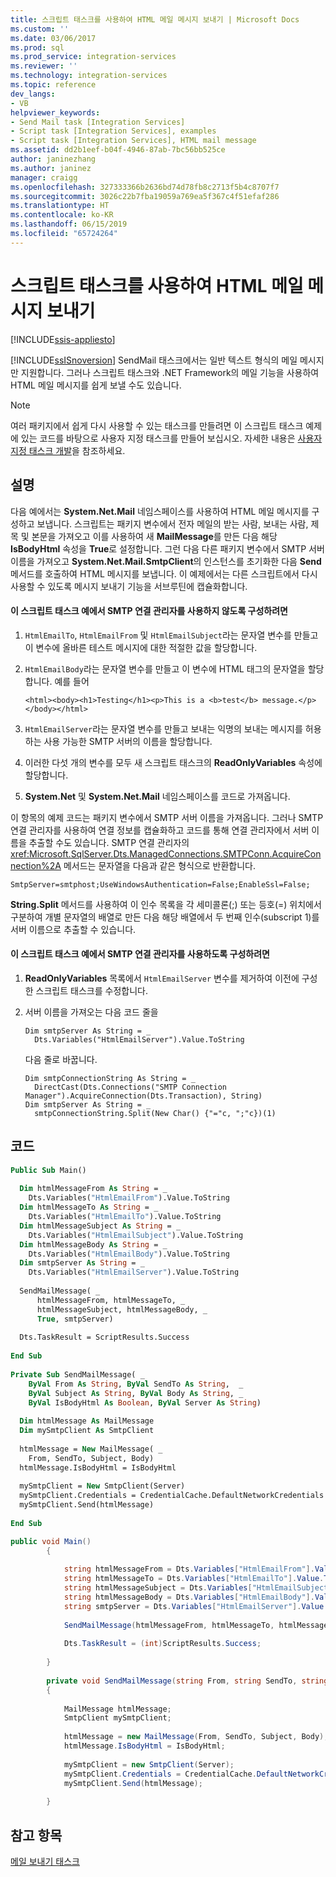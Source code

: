 ```yaml
---
title: 스크립트 태스크를 사용하여 HTML 메일 메시지 보내기 | Microsoft Docs
ms.custom: ''
ms.date: 03/06/2017
ms.prod: sql
ms.prod_service: integration-services
ms.reviewer: ''
ms.technology: integration-services
ms.topic: reference
dev_langs:
- VB
helpviewer_keywords:
- Send Mail task [Integration Services]
- Script task [Integration Services], examples
- Script task [Integration Services], HTML mail message
ms.assetid: dd2b1eef-b04f-4946-87ab-7bc56bb525ce
author: janinezhang
ms.author: janinez
manager: craigg
ms.openlocfilehash: 327333366b2636bd74d78fb8c2713f5b4c8707f7
ms.sourcegitcommit: 3026c22b7fba19059a769ea5f367c4f51efaf286
ms.translationtype: HT
ms.contentlocale: ko-KR
ms.lasthandoff: 06/15/2019
ms.locfileid: "65724264"
---
```

# <a name="sending-an-html-mail-message-with-the-script-task"></a>스크립트 태스크를 사용하여 HTML 메일 메시지 보내기

[!INCLUDE[ssis-appliesto](../../includes/ssis-appliesto-ssvrpluslinux-asdb-asdw-xxx.md)]


  [!INCLUDE[ssISnoversion](../../includes/ssisnoversion-md.md)] SendMail 태스크에서는 일반 텍스트 형식의 메일 메시지만 지원합니다. 그러나 스크립트 태스크와 .NET Framework의 메일 기능을 사용하여 HTML 메일 메시지를 쉽게 보낼 수도 있습니다.  
  
> [!NOTE]  
>  여러 패키지에서 쉽게 다시 사용할 수 있는 태스크를 만들려면 이 스크립트 태스크 예제에 있는 코드를 바탕으로 사용자 지정 태스크를 만들어 보십시오. 자세한 내용은 [사용자 지정 태스크 개발](../../integration-services/extending-packages-custom-objects/task/developing-a-custom-task.md)을 참조하세요.  
  
## <a name="description"></a>설명  
 다음 예에서는 **System.Net.Mail** 네임스페이스를 사용하여 HTML 메일 메시지를 구성하고 보냅니다. 스크립트는 패키지 변수에서 전자 메일의 받는 사람, 보내는 사람, 제목 및 본문을 가져오고 이를 사용하여 새 **MailMessage**를 만든 다음 해당 **IsBodyHtml** 속성을 **True**로 설정합니다. 그런 다음 다른 패키지 변수에서 SMTP 서버 이름을 가져오고 **System.Net.Mail.SmtpClient**의 인스턴스를 초기화한 다음 **Send** 메서드를 호출하여 HTML 메시지를 보냅니다. 이 예제에서는 다른 스크립트에서 다시 사용할 수 있도록 메시지 보내기 기능을 서브루틴에 캡슐화합니다.  
  
#### <a name="to-configure-this-script-task-example-without-an-smtp-connection-manager"></a>이 스크립트 태스크 예에서 SMTP 연결 관리자를 사용하지 않도록 구성하려면  
  
1.  `HtmlEmailTo`, `HtmlEmailFrom` 및 `HtmlEmailSubject`라는 문자열 변수를 만들고 이 변수에 올바른 테스트 메시지에 대한 적절한 값을 할당합니다.  
  
2.  `HtmlEmailBody`라는 문자열 변수를 만들고 이 변수에 HTML 태그의 문자열을 할당합니다. 예를 들어  
  
    ```  
    <html><body><h1>Testing</h1><p>This is a <b>test</b> message.</p></body></html>  
    ```  
  
3.  `HtmlEmailServer`라는 문자열 변수를 만들고 보내는 익명의 보내는 메시지를 허용하는 사용 가능한 SMTP 서버의 이름을 할당합니다.  
  
4.  이러한 다섯 개의 변수를 모두 새 스크립트 태스크의 **ReadOnlyVariables** 속성에 할당합니다.  
  
5.  **System.Net** 및 **System.Net.Mail** 네임스페이스를 코드로 가져옵니다.  
  
 이 항목의 예제 코드는 패키지 변수에서 SMTP 서버 이름을 가져옵니다. 그러나 SMTP 연결 관리자를 사용하여 연결 정보를 캡슐화하고 코드를 통해 연결 관리자에서 서버 이름을 추출할 수도 있습니다. SMTP 연결 관리자의 <xref:Microsoft.SqlServer.Dts.ManagedConnections.SMTPConn.AcquireConnection%2A> 메서드는 문자열을 다음과 같은 형식으로 반환합니다.  
  
 `SmtpServer=smtphost;UseWindowsAuthentication=False;EnableSsl=False;`  
  
 **String.Split** 메서드를 사용하여 이 인수 목록을 각 세미콜론(;) 또는 등호(=) 위치에서 구분하여 개별 문자열의 배열로 만든 다음 해당 배열에서 두 번째 인수(subscript 1)를 서버 이름으로 추출할 수 있습니다.  
  
#### <a name="to-configure-this-script-task-example-with-an-smtp-connection-manager"></a>이 스크립트 태스크 예에서 SMTP 연결 관리자를 사용하도록 구성하려면  
  
1.  **ReadOnlyVariables** 목록에서 `HtmlEmailServer` 변수를 제거하여 이전에 구성한 스크립트 태스크를 수정합니다.  
  
2.  서버 이름을 가져오는 다음 코드 줄을  
  
    ```  
    Dim smtpServer As String = _  
      Dts.Variables("HtmlEmailServer").Value.ToString  
    ```  
  
     다음 줄로 바꿉니다.  
  
    ```  
    Dim smtpConnectionString As String = _  
      DirectCast(Dts.Connections("SMTP Connection Manager").AcquireConnection(Dts.Transaction), String)  
    Dim smtpServer As String = _  
      smtpConnectionString.Split(New Char() {"="c, ";"c})(1)  
    ```  
  
## <a name="code"></a>코드  
  
```vb  
Public Sub Main()  
  
  Dim htmlMessageFrom As String = _  
    Dts.Variables("HtmlEmailFrom").Value.ToString  
  Dim htmlMessageTo As String = _  
    Dts.Variables("HtmlEmailTo").Value.ToString  
  Dim htmlMessageSubject As String = _  
    Dts.Variables("HtmlEmailSubject").Value.ToString  
  Dim htmlMessageBody As String = _  
    Dts.Variables("HtmlEmailBody").Value.ToString  
  Dim smtpServer As String = _  
    Dts.Variables("HtmlEmailServer").Value.ToString  
  
  SendMailMessage( _  
      htmlMessageFrom, htmlMessageTo, _  
      htmlMessageSubject, htmlMessageBody, _  
      True, smtpServer)  
  
  Dts.TaskResult = ScriptResults.Success  
  
End Sub  
  
Private Sub SendMailMessage( _  
    ByVal From As String, ByVal SendTo As String,  _  
    ByVal Subject As String, ByVal Body As String, _  
    ByVal IsBodyHtml As Boolean, ByVal Server As String)  
  
  Dim htmlMessage As MailMessage  
  Dim mySmtpClient As SmtpClient  
  
  htmlMessage = New MailMessage( _  
    From, SendTo, Subject, Body)  
  htmlMessage.IsBodyHtml = IsBodyHtml  
  
  mySmtpClient = New SmtpClient(Server)  
  mySmtpClient.Credentials = CredentialCache.DefaultNetworkCredentials  
  mySmtpClient.Send(htmlMessage)  
  
End Sub  
```  
  
```csharp  
public void Main()  
        {  
  
            string htmlMessageFrom = Dts.Variables["HtmlEmailFrom"].Value.ToString();  
            string htmlMessageTo = Dts.Variables["HtmlEmailTo"].Value.ToString();  
            string htmlMessageSubject = Dts.Variables["HtmlEmailSubject"].Value.ToString();  
            string htmlMessageBody = Dts.Variables["HtmlEmailBody"].Value.ToString();  
            string smtpServer = Dts.Variables["HtmlEmailServer"].Value.ToString();  
  
            SendMailMessage(htmlMessageFrom, htmlMessageTo, htmlMessageSubject, htmlMessageBody, true, smtpServer);  
  
            Dts.TaskResult = (int)ScriptResults.Success;  
  
        }  
  
        private void SendMailMessage(string From, string SendTo, string Subject, string Body, bool IsBodyHtml, string Server)  
        {  
  
            MailMessage htmlMessage;  
            SmtpClient mySmtpClient;  
  
            htmlMessage = new MailMessage(From, SendTo, Subject, Body);  
            htmlMessage.IsBodyHtml = IsBodyHtml;  
  
            mySmtpClient = new SmtpClient(Server);  
            mySmtpClient.Credentials = CredentialCache.DefaultNetworkCredentials;  
            mySmtpClient.Send(htmlMessage);  
  
        }  
```  
  
## <a name="see-also"></a>참고 항목  
 [메일 보내기 태스크](../../integration-services/control-flow/send-mail-task.md)  
  
  
